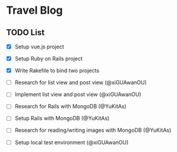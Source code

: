 # Travel Blog

## TODO List
- [x] Setup vue.js project
- [x] Setup Ruby on Rails project
- [x] Write Rakefile to bind two projects

- [ ] Research for list view and post view (@xiGUAwanOU)
- [ ] Implement list view and post view (@xiGUAwanOU)
- [ ] Research for Rails with MongoDB (@YuKitAs)
- [ ] Setup Rails with MongoDB (@YuKitAs)
- [ ] Research for reading/writing images with MongoDB (@YuKitAs)
- [ ] Setup local test environment (@xiGUAwanOU)
